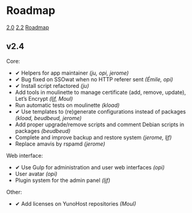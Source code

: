 # Roadmap

<a class="btn btn-lg btn-default" href="/changelog_2_0_en">2.0</a> <a class="btn btn-lg btn-default" href="/changelog_2_2_en">2.2</a> <a class="btn btn-lg btn-default" href="/roadmap_en">Roadmap</a>

## v2.4
Core:
* ✔ Helpers for app maintainer *(ju, opi, jerome)*
* ✔ Bug fixed on SSOwat when no HTTP referer sent *(Émile, opi)*
* ✔ Install script refactored *(ju)*
* Add tools in moulinette to manage certificate (add, remove, update), Let’s Encrypt *(ljf, Moul)*
* Run automatic tests on moulinette *(kload)*
* ✔ Use templates to (re)generate configurations instead of packages *(kload, beudbeud, jerome)*
* Add proper upgrade/remove scripts and comment Debian scripts in packages *(beudbeud)*
* Complete and improve backup and restore system *(jerome, ljf)*
* Replace amavis by rspamd *(jerome)*

Web interface:
* ✔ Use Gulp for administration and user web interfaces *(opi)*
* User avatar *(opi)*
* Plugin system for the admin panel *(ljf)*

Other:
* ✔ Add licenses on YunoHost repositories *(Moul)*
